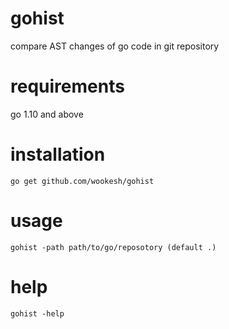 # gohist
compare AST changes of go code in git repository

# requirements
go 1.10 and above

# installation
``go get github.com/wookesh/gohist``

# usage
``gohist -path path/to/go/reposotory (default .)``

# help
``gohist -help``
